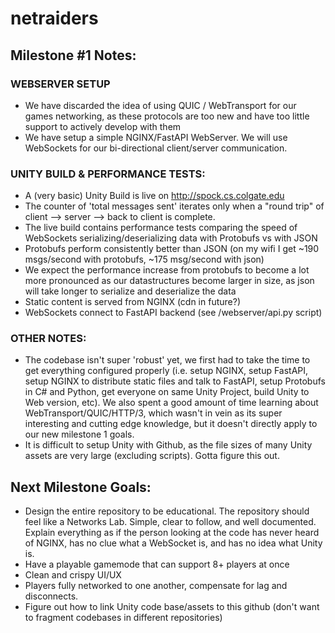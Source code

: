 # netraiders

## Milestone #1 Notes:
### WEBSERVER SETUP
- We have discarded the idea of using QUIC / WebTransport for our games networking, as these protocols are too new and have too little support to actively develop with them
- We have setup a simple NGINX/FastAPI WebServer. We will use WebSockets for our bi-directional client/server communication. 

### UNITY BUILD & PERFORMANCE TESTS:
- A (very basic) Unity Build is live on http://spock.cs.colgate.edu
- The counter of 'total messages sent' iterates only when a "round trip" of client --> server --> back to client is complete.
- The live build contains performance tests comparing the speed of WebSockets serializing/deserializing data with Protobufs vs with JSON
- Protobufs perform consistently better than JSON (on my wifi I get ~190 msgs/second with protobufs, ~175 msg/second with json)
- We expect the performance increase from protobufs to become a lot more pronounced as our datastructures become larger in size, as json will take longer to serialize and deserialize the data
- Static content is served from NGINX (cdn in future?)
- WebSockets connect to FastAPI backend (see /webserver/api.py script)

### OTHER NOTES:
- The codebase isn't super 'robust' yet, we first had to take the time to get everything configured properly (i.e. setup NGINX, setup FastAPI, setup NGINX to distribute static files and talk to FastAPI, setup Protobufs in C# and Python, get everyone on same Unity Project, build Unity to Web version, etc). We also spent a good amount of time learning about WebTransport/QUIC/HTTP/3, which wasn't in vein as its super interesting and cutting edge knowledge, but it doesn't directly apply to our new milestone 1 goals.
- It is difficult to setup Unity with Github, as the file sizes of many Unity assets are very large (excluding scripts). Gotta figure this out. 

## Next Milestone Goals:
- Design the entire repository to be educational. The repository should feel like a Networks Lab. Simple, clear to follow, and well documented. Explain everything as if the person looking at the code has never heard of NGINX, has no clue what a WebSocket is, and has no idea what Unity is.
- Have a playable gamemode that can support 8+ players at once
- Clean and crispy UI/UX
- Players fully networked to one another, compensate for lag and disconnects.
- Figure out how to link Unity code base/assets to this github (don't want to fragment codebases in different repositories)
